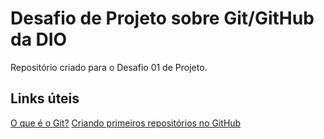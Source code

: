 # Desafio de Projeto sobre Git/GitHub da DIO
Repositório criado para o Desafio 01 de Projeto.

## Links úteis
[O que é o Git?](https://coodesh.com/blog/dicionario/o-que-e-git/)
[Criando primeiros repositórios no GitHub](https://hcode.com.br/blog/criando-primeiro-repositorio-no-github) 
